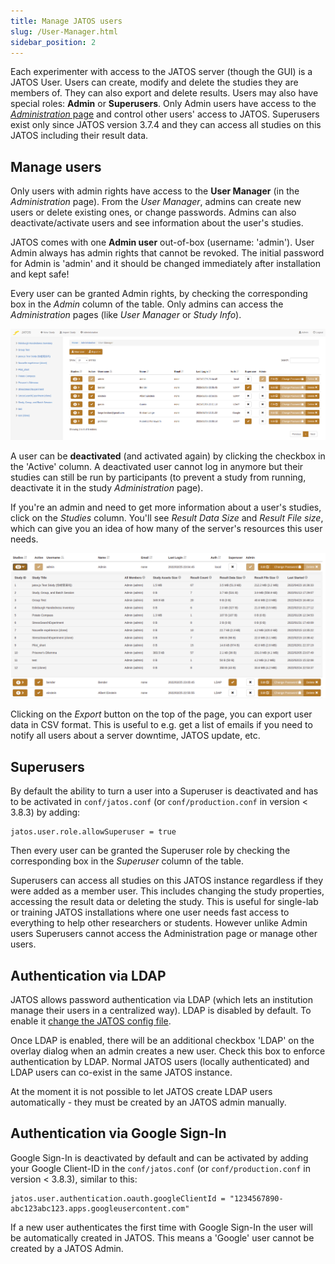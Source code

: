 ```yaml
---
title: Manage JATOS users
slug: /User-Manager.html
sidebar_position: 2
---
```


Each experimenter with access to the JATOS server (though the GUI) is a JATOS User. Users can create, modify and delete the studies they are members of. They can also export and delete results. Users may also have special roles: **Admin** or **Superusers**. Only Admin users have access to the [_Administration_ page](Administration.html) and control other users' access to JATOS. Superusers exist only since JATOS version 3.7.4 and they can access all studies on this JATOS including their result data. 


## Manage users

Only users with admin rights have access to the **User Manager** (in the _Administration_ page). From the _User Manager_, admins can create new users or delete existing ones, or change passwords. Admins can also deactivate/activate users and see information about the user's studies.

JATOS comes with one **Admin user** out-of-box (username: 'admin'). User Admin always has admin rights that cannot be revoked. The initial password for Admin is 'admin' and it should be changed immediately after installation and kept safe!

Every user can be granted Admin rights, by checking the corresponding box in the _Admin_ column of the table. Only admins can access the _Administration_ pages (like _User Manager_ or _Study Info_).

![User manager screenshot](/img/Screenshot_User_Manager3.png)

A user can be **deactivated** (and activated again) by clicking the checkbox in the 'Active' column. A deactivated user cannot log in anymore but their studies can still be run by participants (to prevent a study from running, deactivate it in the study _Administration_ page).

If you're an admin and need to get more information about a user's studies, click on the _Studies_ column. You'll see _Result Data Size_ and _Result File size_, which can give you an idea of how many of the server's resources this user needs.

![User manager screenshot](/img/Screenshot_User_Manager4.png)

Clicking on the _Export_ button on the top of the page, you can export user data in CSV format. This is useful to e.g. get a list of emails if you need to notify all users about a server downtime, JATOS update, etc.   

## Superusers

By default the ability to turn a user into a Superuser is deactivated and has to be activated in `conf/jatos.conf` (or `conf/production.conf` in version < 3.8.3) by adding:

```
jatos.user.role.allowSuperuser = true
```

Then every user can be granted the Superuser role by checking the corresponding box in the _Superuser_ column of the table.

Superusers can access all studies on this JATOS instance regardless if they were added as a member user. This includes changing the study properties, accessing the result data or deleting the study. This is useful for single-lab or training JATOS installations where one user needs fast access to everything to help other researchers or students. However unlike Admin users Superusers cannot access the Administration page or manage other users.

## Authentication via LDAP

JATOS allows password authentication via LDAP (which lets an institution manage their users in a centralized way). LDAP is disabled by default. To enable it [change the JATOS config file](JATOS_Configuration.html#ldap-authentication). 

Once LDAP is enabled, there will be an additional checkbox 'LDAP' on the overlay dialog when an admin creates a new user. Check this box to enforce authentication by LDAP. Normal JATOS users (locally authenticated) and LDAP users can co-exist in the same JATOS instance.

At the moment it is not possible to let JATOS create LDAP users automatically - they must be created by an JATOS admin manually.

## Authentication via Google Sign-In

Google Sign-In is deactivated by default and can be activated by adding your Google Client-ID in the `conf/jatos.conf` (or `conf/production.conf` in version < 3.8.3), similar to this:

```
jatos.user.authentication.oauth.googleClientId = "1234567890-abc123abc123.apps.googleusercontent.com"
```

If a new user authenticates the first time with Google Sign-In the user will be automatically created in JATOS. This means a 'Google' user cannot be created by a JATOS Admin.